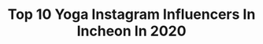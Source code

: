 ---
title: Top 10 Yoga Instagram Influencers In Incheon In 2020
description: >-
  Find top yoga Instagram influencers in Incheon in 2020. Most popular hashtags: #seoul #korea #yoga #portrait.
platform: Instagram
profiles:
  - username: "haadiya90"
    fullname: >-
      #요가강사 하디야
    location: "South Korea"
    followers: 5522
    engagement: 1938
    commentsToLikes: 0.041751
    id: ckaowdxc88id90i78qif9ud3i
    verified: false
    hashtags: "#yogainstructor, #natarajasana, #gopromax, #earlypick"
  - username: "2silverrainn"
    fullname: >-
      Eunbi Lee / 이은비
    location: "South Korea"
    followers: 79851
    engagement: 261
    commentsToLikes: 0.034184
    id: ck5zonunjqxya0i14b78mapns
    verified: true
    hashtags: "#vibes, #shot, #bali, #food"
  - username: "2so_k"
    fullname: >-
      소리쌤ღ
    location: "South Korea"
    followers: 128618
    engagement: 144
    commentsToLikes: 0.017387
    id: ck0u674vt12it0i19umkvwg62
    verified: false
    hashtags: "#huit, #dorosibeach, #huit8"
  - username: "yaroslava_doroganova"
    fullname: >-
      yaroslava💜doroganova
    location: "South Korea"
    followers: 5092
    engagement: 567
    commentsToLikes: 0.040487
    id: ckaoyxbspjfvx0i78sb4y1t5d
    verified: false
    hashtags: "#koreanstyle, #puntahouse, #quarantinemood, #seoul"
  - username: "kathy0805"
    fullname: >-
      
    location: "South Korea"
    followers: 245680
    engagement: 121
    commentsToLikes: 0.022016
    id: ck134i171wiu70i195xjz63fw
    verified: false
    hashtags: "#175, #reuse, #tofu, #bohemianislandspring2020"
  - username: "raul_4802"
    fullname: >-
      김창환
    location: "South Korea"
    followers: 2206
    engagement: 1127
    commentsToLikes: 0.042932
    id: ck5zzsv4gcd580i14t3gejoxe
    verified: false
    hashtags: "#basic, #feelow, #solsow, #15"
  - username: "lemon.vibe"
    fullname: >-
      Lemon vibes only
    location: "South Korea"
    followers: 8318
    engagement: 649
    commentsToLikes: 0.058118
    id: ck6uidsf6ehy10j71jxshguv9
    verified: false
    hashtags: "#toktok, #pancho, #k2, #ad"
  - username: "ekaterinasuzdaleva"
    fullname: >-
      Ekaterina Suzdaleva
    location: "South Korea"
    followers: 2744
    engagement: 1906
    commentsToLikes: 0.047721
    id: ck1367hcx547n0i19b0qjgncd
    verified: false
    hashtags: "#animals, #fruit, #strelitzia, #strelizia"
  - username: "etland_elephants"
    fullname: >-
      인천 전자랜드 엘리펀츠
    location: "South Korea"
    followers: 7072
    engagement: 385
    commentsToLikes: 0.032686
    id: ck5c4lmlm1lpv0i11l68jvz7y
    verified: false
    hashtags: "#2020, #fa, #19, #0415"
  - username: "kyurin.gram"
    fullname: >-
      kyurin diary *･☪︎·̩͙
    location: "South Korea"
    followers: 24589
    engagement: 464
    commentsToLikes: 0.098180
    id: ck8wgnmb4hpji0j78qphedsf8
    verified: false
    hashtags: "#mangacosplay, #animefan, #korea, #workoutfit"
---